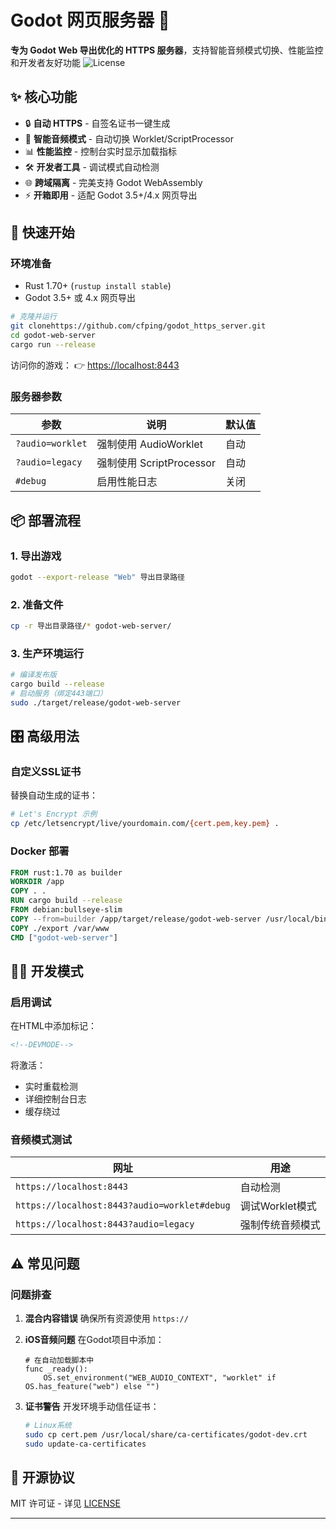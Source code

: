 # Godot 网页服务器 🚀

**专为 Godot Web 导出优化的 HTTPS 服务器**，支持智能音频模式切换、性能监控和开发者友好功能
![License](https://img.shields.io/badge/license-MIT-blue)

## ✨ 核心功能

- 🔒 **自动 HTTPS** - 自签名证书一键生成
- 🎵 **智能音频模式** - 自动切换 Worklet/ScriptProcessor
- 📊 **性能监控** - 控制台实时显示加载指标
- 🛠️ **开发者工具** - 调试模式自动检测
- 🌐 **跨域隔离** - 完美支持 Godot WebAssembly
- ⚡ **开箱即用** - 适配 Godot 3.5+/4.x 网页导出

## 🚀 快速开始

### 环境准备

- Rust 1.70+ (`rustup install stable`)
- Godot 3.5+ 或 4.x 网页导出

```bash
# 克隆并运行
git clonehttps://github.com/cfping/godot_https_server.git
cd godot-web-server
cargo run --release
```

访问你的游戏：
👉 [https://localhost:8443](https://localhost:8443)


### 服务器参数

| 参数                | 说明                     | 默认值  |
|---------------------|--------------------------|---------|
| `?audio=worklet`   | 强制使用 AudioWorklet    | 自动    |
| `?audio=legacy`    | 强制使用 ScriptProcessor | 自动    |
| `#debug`           | 启用性能日志             | 关闭    |

## 📦 部署流程

### 1. 导出游戏

```bash
godot --export-release "Web" 导出目录路径
```

### 2. 准备文件

```bash
cp -r 导出目录路径/* godot-web-server/
```

### 3. 生产环境运行

```bash
# 编译发布版
cargo build --release
# 启动服务（绑定443端口）
sudo ./target/release/godot-web-server
```

## 🎛️ 高级用法

### 自定义SSL证书

替换自动生成的证书：

```bash
# Let's Encrypt 示例
cp /etc/letsencrypt/live/yourdomain.com/{cert.pem,key.pem} .
```

### Docker 部署

```dockerfile
FROM rust:1.70 as builder
WORKDIR /app
COPY . .
RUN cargo build --release
FROM debian:bullseye-slim
COPY --from=builder /app/target/release/godot-web-server /usr/local/bin/
COPY ./export /var/www
CMD ["godot-web-server"]
```

## 🧑‍💻 开发模式

### 启用调试

在HTML中添加标记：

```html
<!--DEVMODE-->
```

将激活：

- 实时重载检测
- 详细控制台日志
- 缓存绕过

### 音频模式测试

| 网址                                | 用途                  |
|-------------------------------------|-----------------------|
| `https://localhost:8443`           | 自动检测              |
| `https://localhost:8443?audio=worklet#debug` | 调试Worklet模式       |
| `https://localhost:8443?audio=legacy`       | 强制传统音频模式      |

## ⚠️ 常见问题

### 问题排查

1. **混合内容错误**
   确保所有资源使用 `https://`
2. **iOS音频问题**
   在Godot项目中添加：

   ```gdscript
   # 在自动加载脚本中
   func _ready():
       OS.set_environment("WEB_AUDIO_CONTEXT", "worklet" if OS.has_feature("web") else "")
   ```

3. **证书警告**
   开发环境手动信任证书：

   ```bash
   # Linux系统
   sudo cp cert.pem /usr/local/share/ca-certificates/godot-dev.crt
   sudo update-ca-certificates
   ```

## 📜 开源协议

MIT 许可证 - 详见 [LICENSE](LICENSE)

---
